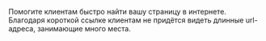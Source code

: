 Помогите клиентам быстро найти вашу страницу в интернете. Благодаря короткой ссылке клиентам не придётся видеть длинные url-адреса, занимающие много места.